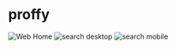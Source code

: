 # proffy

![Web Home](https://github.com/kalavh/proffy/blob/master/Screenshots/Web/Screenshot_2020-08-05%20Proffy.png)
![search desktop](https://github.com/kalavh/proffy/blob/master/Screenshots/Web/site.png)
![search mobile](https://github.com/kalavh/proffy/blob/master/Screenshots/Web/theyare2.png)
